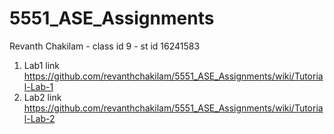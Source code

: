 # 5551_ASE_Assignments
Revanth Chakilam - class id 9 - st id 16241583



1. Lab1 link https://github.com/revanthchakilam/5551_ASE_Assignments/wiki/Tutorial-Lab-1
2. Lab2 link https://github.com/revanthchakilam/5551_ASE_Assignments/wiki/Tutorial-Lab-2
